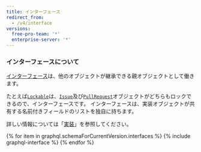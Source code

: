 ```yaml
---
title: インターフェース
redirect_from:
  - /v4/interface
versions:
  free-pro-team: '*'
  enterprise-server: '*'
---
```


### インターフェースについて

[インターフェース](https://graphql.github.io/graphql-spec/June2018/#sec-Interfaces)は、他のオブジェクトが継承できる親オブジェクトとして働きます。

たとえば[`Lockable`](/v4/interface/lockable/)は、[`Issue`](/v4/object/issue/)及び[`PullRequest`](/v4/object/pullrequest/)オブジェクトがどちらもロックできるので、インターフェースです。 インターフェースは、実装オブジェクトが共有する名前付きフィールドのリストを独自に持ちます。

詳しい情報については「[実装](/v4/guides/intro-to-graphql#implementation)」を参照してください。

{% for item in graphql.schemaForCurrentVersion.interfaces %}
  {% include graphql-interface %}
{% endfor %}
